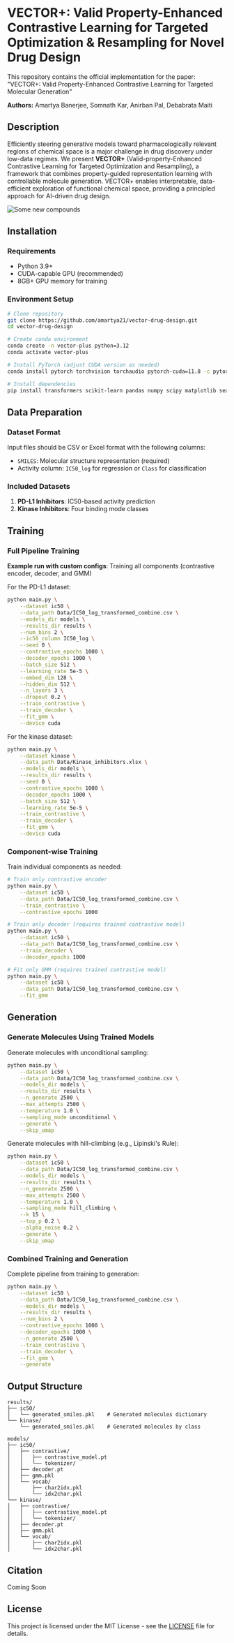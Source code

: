 # VECTOR+: Valid Property-Enhanced Contrastive Learning for Targeted Optimization & Resampling for Novel Drug Design


This repository contains the official implementation for the paper: "VECTOR+: Valid Property-Enhanced Contrastive Learning for Targeted Molecular Generation"

**Authors:** Amartya Banerjee, Somnath Kar, Anirban Pal, Debabrata Maiti


## Description

Efficiently steering generative models toward pharmacologically relevant regions of chemical space is a major challenge in drug discovery under low-data regimes. We present **VECTOR+** (Valid-property-Enhanced Contrastive Learning for Targeted Optimization and Resampling), a framework that combines property-guided representation learning with controllable molecule generation. VECTOR+ enables interpretable, data-efficient exploration of functional chemical space, providing a principled approach for AI-driven drug design.


![Some new compounds](assets/some_new_compounds.png)

## Installation

### Requirements
- Python 3.9+
- CUDA-capable GPU (recommended)
- 8GB+ GPU memory for training

### Environment Setup

```bash
# Clone repository
git clone https://github.com/amartya21/vector-drug-design.git
cd vector-drug-design

# Create conda environment
conda create -n vector-plus python=3.12
conda activate vector-plus

# Install PyTorch (adjust CUDA version as needed)
conda install pytorch torchvision torchaudio pytorch-cuda=11.8 -c pytorch -c nvidia

# Install dependencies
pip install transformers scikit-learn pandas numpy scipy matplotlib seaborn umap-learn tqdm rdkit-pypi
```

## Data Preparation

### Dataset Format

Input files should be CSV or Excel format with the following columns:
- `SMILES`: Molecular structure representation (required)
- Activity column: `IC50_log` for regression or `Class` for classification

### Included Datasets

1. **PD-L1 Inhibitors**: IC50-based activity prediction
2. **Kinase Inhibitors**: Four binding mode classes

## Training

### Full Pipeline Training

**Example run with custom configs**: Training all components (contrastive encoder, decoder, and GMM) 


For the PD-L1 dataset:

```bash
python main.py \
    --dataset ic50 \
    --data_path Data/IC50_log_transformed_combine.csv \
    --models_dir models \
    --results_dir results \
    --num_bins 2 \
    --ic50_column IC50_log \
    --seed 0 \
    --contrastive_epochs 1000 \
    --decoder_epochs 1000 \
    --batch_size 512 \
    --learning_rate 5e-5 \
    --embed_dim 128 \
    --hidden_dim 512 \
    --n_layers 3 \
    --dropout 0.2 \
    --train_contrastive \
    --train_decoder \
    --fit_gmm \
    --device cuda
```

For the kinase dataset:

```bash
python main.py \
    --dataset kinase \
    --data_path Data/Kinase_inhibitors.xlsx \
    --models_dir models \
    --results_dir results \
    --seed 0 \
    --contrastive_epochs 1000 \
    --decoder_epochs 1000 \
    --batch_size 512 \
    --learning_rate 5e-5 \
    --train_contrastive \
    --train_decoder \
    --fit_gmm \
    --device cuda
```

### Component-wise Training

Train individual components as needed:

```bash
# Train only contrastive encoder
python main.py \
    --dataset ic50 \
    --data_path Data/IC50_log_transformed_combine.csv \
    --train_contrastive \
    --contrastive_epochs 1000

# Train only decoder (requires trained contrastive model)
python main.py \
    --dataset ic50 \
    --data_path Data/IC50_log_transformed_combine.csv \
    --train_decoder \
    --decoder_epochs 1000

# Fit only GMM (requires trained contrastive model)
python main.py \
    --dataset ic50 \
    --data_path Data/IC50_log_transformed_combine.csv \
    --fit_gmm
```

## Generation

### Generate Molecules Using Trained Models

Generate molecules with unconditional sampling:

```bash
python main.py \
    --dataset ic50 \
    --data_path Data/IC50_log_transformed_combine.csv \
    --models_dir models \
    --results_dir results \
    --n_generate 2500 \
    --max_attempts 2500 \
    --temperature 1.0 \
    --sampling_mode unconditional \
    --generate \
    --skip_umap
```

Generate molecules with hill-climbing (e.g., Lipinski's Rule):

```bash
python main.py \
    --dataset ic50 \
    --data_path Data/IC50_log_transformed_combine.csv \
    --models_dir models \
    --results_dir results \
    --n_generate 2500 \
    --max_attempts 2500 \
    --temperature 1.0 \
    --sampling_mode hill_climbing \
    --k 15 \
    --top_p 0.2 \
    --alpha_noise 0.2 \
    --generate \
    --skip_umap
```

### Combined Training and Generation

Complete pipeline from training to generation:

```bash
python main.py \
    --dataset ic50 \
    --data_path Data/IC50_log_transformed_combine.csv \
    --models_dir models \
    --results_dir results \
    --num_bins 2 \
    --contrastive_epochs 1000 \
    --decoder_epochs 1000 \
    --n_generate 2500 \
    --train_contrastive \
    --train_decoder \
    --fit_gmm \
    --generate
```

## Output Structure

```
results/
├── ic50/
│   └── generated_smiles.pkl    # Generated molecules dictionary
└── kinase/
    └── generated_smiles.pkl    # Generated molecules by class

models/
├── ic50/
│   ├── contrastive/
│   │   ├── contrastive_model.pt
│   │   └── tokenizer/
│   ├── decoder.pt
│   ├── gmm.pkl
│   └── vocab/
│       ├── char2idx.pkl
│       └── idx2char.pkl
└── kinase/
│   ├── contrastive/
│   │   ├── contrastive_model.pt
│   │   └── tokenizer/
│   ├── decoder.pt
│   ├── gmm.pkl
│   └── vocab/
│       ├── char2idx.pkl
│       └── idx2char.pkl
```


## Citation

Coming Soon

## License

This project is licensed under the MIT License - see the [LICENSE](LICENSE) file for details.
